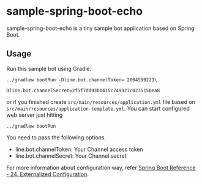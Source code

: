 # sample-spring-boot-echo

sample-spring-boot-echo is a tiny sample bot application based on Spring Boot.

## Usage

Run this sample bot using Gradle.

    ../gradlew bootRun -Dline.bot.channelToken= 2004599221\
                       -Dline.bot.channelSecret=2f5f7dd93bb415c749927c0235150ea8

or if you finished create `src/main/resources/application.yml` file based on `src/main/resources/application-template.yml`. You can start configured web server just hitting

    ../gradlew bootRun

You need to pass the following options.

  * line.bot.channelToken: Your Channel access token
  * line.bot.channelSecret: Your Channel secret

For more information about configuration way, refer [Spring Boot Reference - 24. Externalized Configuration](https://docs.spring.io/spring-boot/docs/current/reference/html/boot-features-external-config.html).

